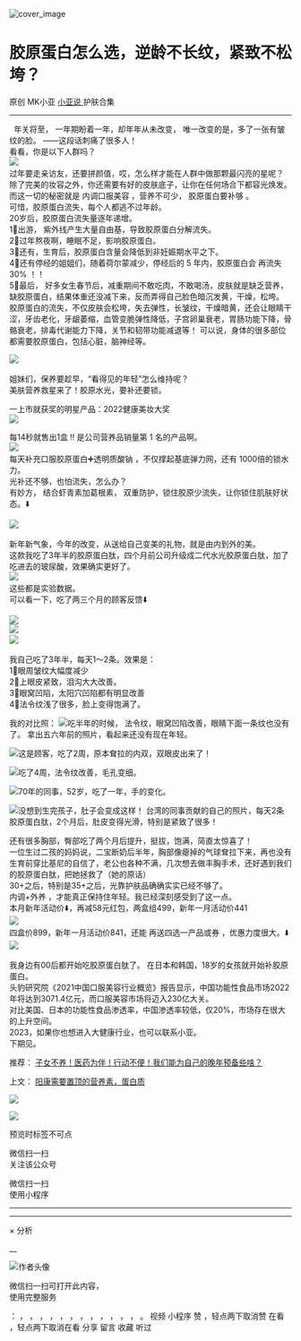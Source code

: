 ![cover_image](http://mmbiz.qpic.cn/mmbiz_jpg/A8SKDch4cJF1VDUA0zXG5c7OxefHZwDY1VF7YyTYicTebvibetgr2HicCbIkhbb7W1ApxIJNPHRPsA1pviaMlpOj7g/0?wx_fmt=jpeg)

#  胶原蛋白怎么选，逆龄不长纹，紧致不松垮？

原创  MK小亚  [ 小亚说 ](https://mp.weixin.qq.com/mp/appmsgalbum?__biz=MzUxNDAwNTk0MQ==&action=getalbum&album_id=1708254885080530948#wechat_redirect) 护肤合集

__ _ _ _ _

​​  ​  年关将至，  一年期盼着一年，却年年从未改变，  唯一改变的是，多了一张有皱纹的脸。  ——这段话刺痛了很多人！  
看看，你是以下人群吗？  
![](https://mmbiz.qpic.cn/mmbiz_png/A8SKDch4cJF1VDUA0zXG5c7OxefHZwDY0mibxfLxNeKj92iaB4E3KOgiaaRo35D2bZbYBcTnq8tcqvSo7BF4bTn0A/640?wx_fmt=png)
​  
过年要走亲访友，还要拼颜值，哎，怎么样才能在人群中做那颗最闪亮的星呢？  
除了完美的妆容之外，你还需要有好的皮肤底子，让你在任何场合下都容光焕发。  
而这一切的秘密就是  内调口服美容  ，营养不可少，  胶原蛋白要补够  。  
可惜，胶原蛋白流失，每个人都逃不过年龄。  
20岁后，胶原蛋白流失量逐年递增。  
1⃣️出游，  紫外线产生大量自由基，导致胶原蛋白分解流失。  
2⃣️过年熬夜啊，睡眠不足，影响胶原蛋白。  
3⃣️还有，生育后，胶原蛋白含量会降低到非妊娠期水平之下。  
4⃣️还有停经的姐姐们，随着荷尔蒙减少，停经后的  5  年内，胶原蛋白会  再流失30%  ！！  
5⃣️最后，  好多女生春节后，减重期间不敢吃肉，不敢喝汤，皮肤就是缺乏营养，缺胶原蛋白，结果体重还没减下来，反而弄得自己脸色暗沉发黄，干燥，松垮。  
胶原蛋白的流失，不仅皮肤会松垮，失去弹性，长皱纹，干燥暗黄，还会让眼睛干涩，牙齿老化，牙龈萎缩，血管变脆弹性降低，子宫卵巢衰老，胃肠功能下降，骨骼衰老，排毒代谢能力下降，关节和韧带功能减退等！
可以说，身体的很多部位都需要胶原蛋白，包括心脏，脑神经等。  
  
![](https://mmbiz.qpic.cn/mmbiz_png/A8SKDch4cJF1VDUA0zXG5c7OxefHZwDYlN4so10QibxJVNjp0eHo7L3k78Itk9dtAq8sBBlgTlM95vG16AMsntg/640?wx_fmt=png)
​  
  
  
姐妹们，保养要趁早，“看得见的年轻”怎么维持呢？  
美肤营养救星来了！胶原水光，要补还要锁。  
  
一上市就获奖的明星产品：2022健康美妆大奖  
![](https://mmbiz.qpic.cn/mmbiz_png/A8SKDch4cJF1VDUA0zXG5c7OxefHZwDYSObe51pgbZox3FhVz4YYjHLDIeTkribf5PuHuU0Bg9b8Vt73LibopW1g/640?wx_fmt=png)  
  
每14秒就售出1盒  ‼️  是公司营养品销量第  1  名的产品啊。  
![](https://mmbiz.qpic.cn/mmbiz_png/A8SKDch4cJF1VDUA0zXG5c7OxefHZwDYqVU9QRKcopaOb0Kh4QW52qQOb3ibaE65eIyBw7Zz8FyicLZPLVJD6wJg/640?wx_fmt=png)
​  ​  
每天补充口服胶原蛋白➕透明质酸钠  ，不仅撑起基底弹力网，还有  1000倍的锁水力。  
光补还不够，也怕流失，怎么办？  
有妙方，  结合虾青素加葛根素，  双重防护，锁住胶原少流失，让你锁住肌肤好状态。⬇️  
  
![](https://mmbiz.qpic.cn/mmbiz_png/A8SKDch4cJF1VDUA0zXG5c7OxefHZwDYIydyMYZdTxPiaYl4gjIrIiaFCTN7BX2qhlAoXCc2dUeZCrBySHDNDRzA/640?wx_fmt=png)
​  
  
新年新气象，今年的改变，从送给自己变美的礼物，就是由内到外的美。  
这款我吃了3年半的胶原蛋白肽，四个月前公司升级成二代水光胶原蛋白肽，加了吃进去的玻尿酸，效果确实更好了。  
![](https://mmbiz.qpic.cn/mmbiz_png/A8SKDch4cJF1VDUA0zXG5c7OxefHZwDYZle3q9Gsz7ALQz8P08ufqECQh8jeXhpicgtcWYZBnLR4uq6kGyp1LJQ/640?wx_fmt=png)
​  
这些都是实验数据。  
可以看一下，吃了两三个月的顾客反馈⬇️  
  
![](https://mmbiz.qpic.cn/mmbiz_png/A8SKDch4cJF1VDUA0zXG5c7OxefHZwDYxciahuPV9pbgoBP3PYOLNhNwbQrwFygFwZfLm0hI9BZAsOhdeibaSLgA/640?wx_fmt=png)  
![](https://mmbiz.qpic.cn/mmbiz_png/A8SKDch4cJF1VDUA0zXG5c7OxefHZwDYzOuq9QF6tV4WSxqL5ibmR14fMF4LnEHwVL5lg3UJcSGvpsYibVdWPiamw/640?wx_fmt=png)
​  
![](https://mmbiz.qpic.cn/mmbiz_png/A8SKDch4cJF1VDUA0zXG5c7OxefHZwDYEROcKLjJZ7t2S1oAzibbFahrp110oY4icF9I243ebYrp83nIiawB4TsCA/640?wx_fmt=png)
​  
  
  
我自己吃了3年半，每天1～2条。效果是：  
1⃣️眼周皱纹大幅度减少  
2⃣️上眼皮紧致，泪沟大大改善。  
3⃣️眼窝凹陷，太阳穴凹陷都有明显改善  
4⃣️法令纹浅了很多，脸上变得饱满了。  
  
我的对比照：
![](https://mmbiz.qpic.cn/mmbiz_png/A8SKDch4cJF1VDUA0zXG5c7OxefHZwDYGz8uv8AWgUBn07YVH2PbZJj5laXoOKa67PkGb6HZJqQdT43FDnemuw/640?wx_fmt=png)
​  吃半年的时候，  法令纹，眼窝凹陷改善，眼睛下面一条纹也没有了。  拿出五六年前的照片，看起来还没有现在年轻。  
  
  
![](https://mmbiz.qpic.cn/mmbiz_png/A8SKDch4cJF1VDUA0zXG5c7OxefHZwDYHUEBcfKs8QxbFLtNslOjR2d2icgfQ3QvBDw9Tk5jRPOKOxCEqQn4GPg/640?wx_fmt=png)
​  这是顾客，吃了2周，原本耷拉的内双，双眼皮出来了！  
  
![](https://mmbiz.qpic.cn/mmbiz_png/A8SKDch4cJF1VDUA0zXG5c7OxefHZwDYxoq2UHO6vxNdovEps7kR8L9PfQtP5Ku2JfMaPY0ZnYn8T52pXpFg0w/640?wx_fmt=png)
​  吃了4周，法令纹改善，毛孔变细。  
  
  
![](https://mmbiz.qpic.cn/mmbiz_png/A8SKDch4cJF1VDUA0zXG5c7OxefHZwDYw0oNlSnia3IsDcnFzzs0LVkEvApuUwFibU43bic41IrZJjJGks8WG9Crg/640?wx_fmt=png)
​  70年的同事，52岁，吃了一年，手的变化。  
  
  
![](https://mmbiz.qpic.cn/mmbiz_png/A8SKDch4cJF1VDUA0zXG5c7OxefHZwDYibGT7oB6sod6lkZrV8CWqKjWbDnibrVbYV7C4aWcYtYLpdGP5FibK4RDA/640?wx_fmt=png)
​  没想到生完孩子，肚子会变成这样！  台湾的同事贡献的自己的照片，每天2条胶原蛋白肽，2个月后，肚皮变得光滑，特别是紧致了很多！  
  
还有很多胸部，臀部吃了两个月后提升，挺拔，饱满，简直太惊喜了！  
一位生过二孩的妈妈说，二宝断奶后半年，胸部像瘪掉的气球耷拉下来，再也没有生育前穿比基尼的自信了，老公也各种不满，几次想去做丰胸手术，还好遇到我们的胶原蛋白肽，把她拯救了（她的原话）  
30+之后，特别是35+之后，光靠护肤品确确实实已经不够了。  
内调+外养  ，才能真正保持住年轻。我已经深刻感受到了这一点。  
本月新年活动价⬇️，再减58元红包，两盒组499，新年一月活动价441  
![](https://mmbiz.qpic.cn/mmbiz_png/A8SKDch4cJF1VDUA0zXG5c7OxefHZwDYoQPATTHE6bxicP5cCbnWgcN1NcTja9ibMicqbytT23vkmClVRJIGicmVvg/640?wx_fmt=png)
​  
四盒价899，新年一月活动价841，还能  再送四选一产品或券  ，优惠力度很大。⬇️  
![](https://mmbiz.qpic.cn/mmbiz_png/A8SKDch4cJF1VDUA0zXG5c7OxefHZwDYYX5pJLfiawY4CPdcKtAZziao1FPyaWqnAJWtHNya9KiatGicL0HkYGKfnA/640?wx_fmt=png)
​  
  
我身边有00后都开始吃胶原蛋白肽了。  在日本和韩国，18岁的女孩就开始补胶原蛋白。  
头豹研究院《2021中国口服美容行业概览》报告显示，中国功能性食品市场2022年将达到3071.4亿元，而口服美容市场将迈入230亿大关。  
对比美国、日本的功能性食品渗透率，中国渗透率较低，仅20%，市场存在很大的上升空间。  
2023，如果你也想进入大健康行业，也可以联系小亚。  
下期见。  
  
  
  
  

推荐： [ 子女不养！医药为伴！行动不便！我们能为自己的晚年预备些啥？
](https://mp.weixin.qq.com/s?__biz=MzUxNDAwNTk0MQ==&mid=2247484752&idx=1&sn=fbb79ef2c38d86e7134391f0cd0e1afe&scene=21#wechat_redirect)

上文： [ 阳康需要置顶的营养素，蛋白质
](https://mp.weixin.qq.com/s?__biz=MzUxNDAwNTk0MQ==&mid=2247484806&idx=1&sn=1d631b597e113dfd6d9b1cf34201e69a&scene=21#wechat_redirect)

![](https://mmbiz.qpic.cn/mmbiz_gif/b96CibCt70iaZ7Bia3Wm91cEuWhERXfCYjTia9tf7aMjVBNRETSa2NpGjCV6tyNvgCLos8LBgwEgxcwaIw8zdOsG7A/640?wx_fmt=gif)

![](https://mmbiz.qpic.cn/mmbiz_jpg/A8SKDch4cJEicCnqTxiatgGquhIicZ1wJ1Dth5YOOzoYV7U4N3HmiaO0vVAzjOpBVdtF0gnL632Fc7HqiaDmgveQDEw/640?wx_fmt=jpeg)

  

  

  

  

  

  

预览时标签不可点

微信扫一扫  
关注该公众号



微信扫一扫  
使用小程序

****



****



×  分析

__

![作者头像](http://mmbiz.qpic.cn/mmbiz_png/A8SKDch4cJE0KicTMyrVCx3VLqEgic5sJ1V5QeGZTibG9GLZlSCXSj5ByXNkib5PBrZVMkI41KKxgwE1K9gfypUeRg/0?wx_fmt=png)

微信扫一扫可打开此内容，  
使用完整服务

：  ，  ，  ，  ，  ，  ，  ，  ，  ，  ，  ，  ，  。  视频  小程序  赞  ，轻点两下取消赞  在看  ，轻点两下取消在看
分享  留言  收藏  听过

